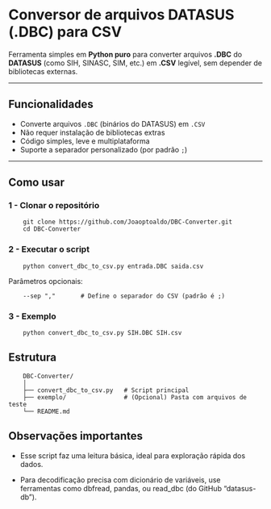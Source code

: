 # Conversor de arquivos DATASUS (.DBC) para CSV

 Ferramenta simples em **Python puro** para converter arquivos **.DBC** do **DATASUS** (como SIH, SINASC, SIM, etc.) em **.CSV** legível, sem depender de bibliotecas externas.

---

## Funcionalidades

- Converte arquivos `.DBC` (binários do DATASUS) em `.CSV`
- Não requer instalação de bibliotecas extras
- Código simples, leve e multiplataforma
- Suporte a separador personalizado (por padrão `;`)

---

##  Como usar

### 1 - Clonar o repositório

        git clone https://github.com/Joaoptoaldo/DBC-Converter.git
        cd DBC-Converter

### 2 - Executar o script

        python convert_dbc_to_csv.py entrada.DBC saida.csv

Parâmetros opcionais:

        --sep ","       # Define o separador do CSV (padrão é ;)

### 3 - Exemplo

        python convert_dbc_to_csv.py SIH.DBC SIH.csv
        

## Estrutura 

        DBC-Converter/
        │
        ├── convert_dbc_to_csv.py   # Script principal
        ├── exemplo/                # (Opcional) Pasta com arquivos de teste
        └── README.md


## Observações importantes

- Esse script faz uma leitura básica, ideal para exploração rápida dos dados.

- Para decodificação precisa com dicionário de variáveis, use ferramentas como dbfread, pandas, ou read_dbc (do GitHub “datasus-db”).